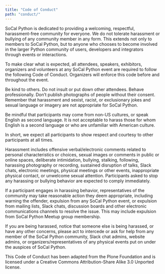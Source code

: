 ```yaml
---
title: "Code of Conduct"
path: "conduct/"
---
```



SoCal Python is dedicated to providing a welcoming, respectful, harassment-free community for everyone. We do not tolerate harassment or bullying of any community member in any form. This extends not only to members to SoCal Python, but to anyone who chooses to become involved in the larger Python community of users, developers and integrators through events or interactions.

To make clear what is expected, all attendees, speakers, exhibitors, organizers and volunteers at any SoCal Python event are required to follow the following Code of Conduct. Organizers will enforce this code before and throughout the event.

Be kind to others. Do not insult or put down other attendees. Behave professionally. Don’t publish photographs of people without their consent. Remember that harassment and sexist, racist, or exclusionary jokes and sexual language or imagery are not appropriate for SoCal Python.

Be mindful that participants may come from non-US cultures, or speak English as second language. It is not acceptable to harass those for whom English is a second language or who are unfamiliar with American culture.

In short, we expect all participants to show respect and courtesy to other participants at all times.

Harassment includes offensive verbal/electronic comments related to personal characteristics or choices, sexual images or comments in public or online spaces, deliberate intimidation, bullying, stalking, following, harassing photography or recording, sustained disruption of talks, Slack chats, electronic meetings, physical meetings or other events, inappropriate physical contact, or unwelcome sexual attention. Participants asked to stop any harassing or bullying behavior are expected to comply immediately.

If a participant engages in harassing behavior, representatives of the community may take reasonable action they deem appropriate, including warning the offender, expulsion from any SoCal Python event, or expulsion from mailing lists, Slack chats, discussion boards and other electronic communications channels to resolve the issue. This may include expulsion from SoCal Python Meetup group membership.

If you are being harassed, notice that someone else is being harassed, or have any other concerns, please act to intercede or ask for help from any member of the SoCal Python community, Slack chat admins, website admins, or organizers/representatives of any physical events put on under the auspices of SoCal Python.

This Code of Conduct has been adapted from the Plone Foundation and is licensed under a Creative Commons Attribution-Share Alike 3.0 Unported license.
